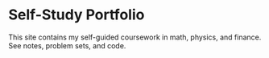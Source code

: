 # Self-Study Portfolio

This site contains my self-guided coursework in math, physics, and finance. See notes, problem sets, and code.

